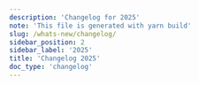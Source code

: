 ```yaml
---
description: 'Changelog for 2025'
note: 'This file is generated with yarn build'
slug: /whats-new/changelog/
sidebar_position: 2
sidebar_label: '2025'
title: 'Changelog 2025'
doc_type: 'changelog'
---
```

